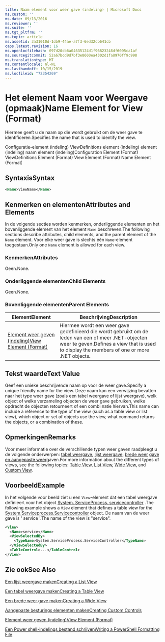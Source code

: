 ```yaml
---
title: Naam element voor weer gave (indeling) | Microsoft Docs
ms.custom: ''
ms.date: 09/13/2016
ms.reviewer: ''
ms.suite: ''
ms.tgt_pltfrm: ''
ms.topic: article
ms.assetid: 3a31010d-1db9-44ae-a7f3-6ed32cb641cb
caps.latest.revision: 16
ms.openlocfilehash: 097d20cb6a04635124d1f96823248df6095ca1af
ms.sourcegitcommit: 52a67bcd9d7bf3e8600ea4302d1fa8970ff9c998
ms.translationtype: MT
ms.contentlocale: nl-NL
ms.lasthandoff: 10/15/2019
ms.locfileid: "72354269"
---
```

# <a name="name-element-for-view-format"></a><span data-ttu-id="3d3be-102">Het element Naam voor Weergave (opmaak)</span><span class="sxs-lookup"><span data-stu-id="3d3be-102">Name Element for View (Format)</span></span>

<span data-ttu-id="3d3be-103">Hiermee geeft u de naam op die wordt gebruikt om de weer gave te identificeren.</span><span class="sxs-lookup"><span data-stu-id="3d3be-103">Specifies the name that is used to identify the view.</span></span>

<span data-ttu-id="3d3be-104">Configuratie-element (indeling) ViewDefinitions element (indeling) element (indeling) naam element (indeling)</span><span class="sxs-lookup"><span data-stu-id="3d3be-104">Configuration Element (Format) ViewDefinitions Element (Format) View Element (Format) Name Element (Format)</span></span>

## <a name="syntax"></a><span data-ttu-id="3d3be-105">Syntaxis</span><span class="sxs-lookup"><span data-stu-id="3d3be-105">Syntax</span></span>

```xml
<Name>ViewName</Name>
```

## <a name="attributes-and-elements"></a><span data-ttu-id="3d3be-106">Kenmerken en elementen</span><span class="sxs-lookup"><span data-stu-id="3d3be-106">Attributes and Elements</span></span>

<span data-ttu-id="3d3be-107">In de volgende secties worden kenmerken, onderliggende elementen en het bovenliggende element van het element `Name` beschreven.</span><span class="sxs-lookup"><span data-stu-id="3d3be-107">The following sections describe attributes, child elements, and the parent element of the `Name` element.</span></span> <span data-ttu-id="3d3be-108">Voor elke weer gave is slechts één `Name`-element toegestaan.</span><span class="sxs-lookup"><span data-stu-id="3d3be-108">Only one `Name` element is allowed for each view.</span></span>

### <a name="attributes"></a><span data-ttu-id="3d3be-109">Kenmerken</span><span class="sxs-lookup"><span data-stu-id="3d3be-109">Attributes</span></span>

<span data-ttu-id="3d3be-110">Geen.</span><span class="sxs-lookup"><span data-stu-id="3d3be-110">None.</span></span>

### <a name="child-elements"></a><span data-ttu-id="3d3be-111">Onderliggende elementen</span><span class="sxs-lookup"><span data-stu-id="3d3be-111">Child Elements</span></span>

<span data-ttu-id="3d3be-112">Geen.</span><span class="sxs-lookup"><span data-stu-id="3d3be-112">None.</span></span>

### <a name="parent-elements"></a><span data-ttu-id="3d3be-113">Bovenliggende elementen</span><span class="sxs-lookup"><span data-stu-id="3d3be-113">Parent Elements</span></span>

|<span data-ttu-id="3d3be-114">Element</span><span class="sxs-lookup"><span data-stu-id="3d3be-114">Element</span></span>|<span data-ttu-id="3d3be-115">Beschrijving</span><span class="sxs-lookup"><span data-stu-id="3d3be-115">Description</span></span>|
|-------------|-----------------|
|[<span data-ttu-id="3d3be-116">Element weer geven (indeling)</span><span class="sxs-lookup"><span data-stu-id="3d3be-116">View Element (Format)</span></span>](./view-element-format.md)|<span data-ttu-id="3d3be-117">Hiermee wordt een weer gave gedefinieerd die wordt gebruikt om de leden van een of meer .NET-objecten weer te geven.</span><span class="sxs-lookup"><span data-stu-id="3d3be-117">Defines a view that is used to display the members of one or more .NET objects.</span></span>|

## <a name="text-value"></a><span data-ttu-id="3d3be-118">Tekst waarde</span><span class="sxs-lookup"><span data-stu-id="3d3be-118">Text Value</span></span>

<span data-ttu-id="3d3be-119">Geef een unieke beschrijvende naam op voor de weer gave.</span><span class="sxs-lookup"><span data-stu-id="3d3be-119">Specify a unique friendly name for the view.</span></span> <span data-ttu-id="3d3be-120">Deze naam kan een verwijzing bevatten naar het type weer gave (zoals een tabel weergave of lijst weergave), welk object of welke verzameling objecten de weer gave gebruiken, welke opdracht de objecten retourneert of een combi natie hiervan.</span><span class="sxs-lookup"><span data-stu-id="3d3be-120">This name can include a reference to the type of the view (such as a table view or list view), which object or set of objects use the view, what command returns the objects, or a combination of these.</span></span>

## <a name="remarks"></a><span data-ttu-id="3d3be-121">Opmerkingen</span><span class="sxs-lookup"><span data-stu-id="3d3be-121">Remarks</span></span>

<span data-ttu-id="3d3be-122">Voor meer informatie over de verschillende typen weer gaven raadpleegt u de volgende onderwerpen: [tabel weergave](./creating-a-table-view.md), [lijst weergave](./creating-a-list-view.md), [brede weer](./creating-a-wide-view.md) [gave en aangepaste weer](./creating-custom-controls.md)gaven.</span><span class="sxs-lookup"><span data-stu-id="3d3be-122">For more information about the different types of views, see the following topics: [Table View](./creating-a-table-view.md), [List View](./creating-a-list-view.md), [Wide View](./creating-a-wide-view.md), and [Custom View](./creating-custom-controls.md).</span></span>

## <a name="example"></a><span data-ttu-id="3d3be-123">Voorbeeld</span><span class="sxs-lookup"><span data-stu-id="3d3be-123">Example</span></span>

<span data-ttu-id="3d3be-124">In het volgende voor beeld ziet u een `View`-element dat een tabel weergave definieert voor het object [System. ServiceProcess. servicecontroller](/dotnet/api/System.ServiceProcess.ServiceController) .</span><span class="sxs-lookup"><span data-stu-id="3d3be-124">The following example shows a `View` element that defines a table view for the [System.Serviceprocess.Servicecontroller](/dotnet/api/System.ServiceProcess.ServiceController) object.</span></span> <span data-ttu-id="3d3be-125">De naam van de weer gave is ' service '.</span><span class="sxs-lookup"><span data-stu-id="3d3be-125">The name of the view is "service".</span></span>

```xml
<View>
  <Name>service</Name>
  <ViewSelectedBy>
    <TypeName>System.ServiceProcess.ServiceController</TypeName>
  </ViewSelectedBy>
  <TableControl>...</TableControl>
</View>

```

## <a name="see-also"></a><span data-ttu-id="3d3be-126">Zie ook</span><span class="sxs-lookup"><span data-stu-id="3d3be-126">See Also</span></span>

[<span data-ttu-id="3d3be-127">Een lijst weergave maken</span><span class="sxs-lookup"><span data-stu-id="3d3be-127">Creating a List View</span></span>](./creating-a-list-view.md)

[<span data-ttu-id="3d3be-128">Een tabel weergave maken</span><span class="sxs-lookup"><span data-stu-id="3d3be-128">Creating a Table View</span></span>](./creating-a-table-view.md)

[<span data-ttu-id="3d3be-129">Een brede weer gave maken</span><span class="sxs-lookup"><span data-stu-id="3d3be-129">Creating a Wide View</span></span>](./creating-a-wide-view.md)

[<span data-ttu-id="3d3be-130">Aangepaste besturings elementen maken</span><span class="sxs-lookup"><span data-stu-id="3d3be-130">Creating Custom Controls</span></span>](./creating-custom-controls.md)

[<span data-ttu-id="3d3be-131">Element weer geven (indeling)</span><span class="sxs-lookup"><span data-stu-id="3d3be-131">View Element (Format)</span></span>](./view-element-format.md)

[<span data-ttu-id="3d3be-132">Een Power shell-indelings bestand schrijven</span><span class="sxs-lookup"><span data-stu-id="3d3be-132">Writing a PowerShell Formatting File</span></span>](./writing-a-powershell-formatting-file.md)
